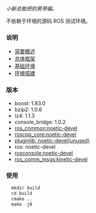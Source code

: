 
*小新总能把豹男带偏。*

不依赖于环境的源码 ROS 测试环境。

### 说明

- [简要概述](docs/01_简要概述.md)
- [总体框架](docs/02_总体框架.md)
- [基础环境](docs/03_基础环境.md)
- [环境搭建](docs/04_环境搭建.md)

### 版本

- boost: 1.83.0
- bzip2: 1.0.6
- lz4: 1.1.3
- console_bridge: 1.0.2
- [ros_common:noetic-devel](https://github.com/ros/ros_comm)
- [roscpp_core:noetic-devel](https://github.com/ros/roscpp_core)
- [pluginlib: noetic-devel(unused)](https://github.com/ros/pluginlib)
- ros: noetic-devel
- [rosconsole:noetic-devel](https://github.com/ros/rosconsole)
- [ros_comm_msgs:kinetic-devel](https://github.com/ros/ros_comm_msgs)

### 使用

```s
  mkdir build
  cd build
  cmake ..
  make -j8
```
